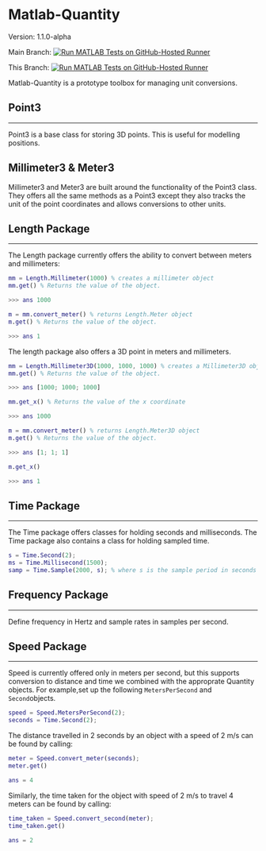 # Matlab-Quantity

Version: 1.1.0-alpha

Main Branch: 
[![Run MATLAB Tests on GitHub-Hosted Runner](https://github.com/SebastianHaigh/Matlab-Quantity/actions/workflows/quantity.yml/badge.svg)](https://github.com/SebastianHaigh/Matlab-Quantity/actions/workflows/quantity.yml)

This Branch:
[![Run MATLAB Tests on GitHub-Hosted Runner](https://github.com/SebastianHaigh/Matlab-Quantity/actions/workflows/quantity.yml/badge.svg?branch=FEATURE-Seperate-Point-Class)](https://github.com/SebastianHaigh/Matlab-Quantity/actions/workflows/quantity.yml)

Matlab-Quantity is a prototype toolbox for managing unit conversions.

## Point3

---

Point3 is a base class for storing 3D points. This is useful for modelling positions.

## Millimeter3 & Meter3

Millimeter3 and Meter3 are built around the functionality of the Point3 class. They offers all the same methods as a Point3 except they also tracks the unit of the point coordinates and allows conversions to other units.

## Length Package

---

The Length package currently offers the ability to convert between meters and millimeters:

```matlab
mm = Length.Millimeter(1000) % creates a millimeter object
mm.get() % Returns the value of the object.

>>> ans 1000

m = mm.convert_meter() % returns Length.Meter object
m.get() % Returns the value of the object.

>>> ans 1
```

The length package also offers a 3D point in meters and millimeters.

```matlab
mm = Length.Millimeter3D(1000, 1000, 1000) % creates a Millimeter3D object
mm.get() % Returns the value of the object.

>>> ans [1000; 1000; 1000]

mm.get_x() % Returns the value of the x coordinate

>>> ans 1000

m = mm.convert_meter() % returns Length.Meter3D object
m.get() % Returns the value of the object.

>>> ans [1; 1; 1]

m.get_x()

>>> ans 1
```

## Time Package

---

The Time package offers classes for holding seconds and milliseconds. The Time package also contains a class for holding sampled time.

```matlab
s = Time.Second(2);
ms = Time.Millisecond(1500);
samp = Time.Sample(2000, s); % where s is the sample period in seconds specified using a Time.Second object
```

## Frequency Package

---

Define frequency in Hertz and sample rates in samples per second.

## Speed Package

---

Speed is currently offered only in meters per second, but this supports conversion to distance and time we combined with the approprate Quantity objects. For example,set up the following `MetersPerSecond` and `Second`objects.

```matlab
speed = Speed.MetersPerSecond(2);
seconds = Time.Second(2);
```

The distance travelled in 2 seconds by an object with a speed of 2 m/s can be found by calling:

```matlab
meter = Speed.convert_meter(seconds);
meter.get()

ans = 4
```

Similarly, the time taken for the object with speed of 2 m/s to travel 4 meters can be found by calling:

```matlab
time_taken = Speed.convert_second(meter);
time_taken.get()

ans = 2
```
